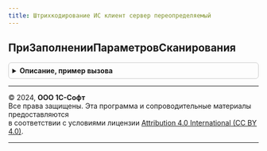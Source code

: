 ```yaml
---
title: Штрихкодирование ИС клиент сервер переопределяемый
---
```



## ПриЗаполненииПараметровСканирования
<details style="margin: 1em 0; padding: 0.5em; border: 1px solid #ccc; border-radius: 6px;">

<summary style="font-weight: bold; cursor: pointer;">Описание, пример вызова</summary>

```bsl

// В процедуре нужно реализовать возможность работы с видами продукции, с которыми предполагается работа объектов.
// (См. ШтрихкодированиеИСКлиентСервер.ВключитьПоддержкуВидовПродукцииИС).
Процедура ПриЗаполненииПараметровСканирования(ПараметрыСканирования, Контекст, ВидПродукции) Экспорт
```

Пример вызова
```bsl
ШтрихкодированиеИСКлиентСерверПереопределяемый.ПриЗаполненииПараметровСканирования(ПараметрыСканирования, Контекст, ВидПродукции) 
```
</details>

---

© 2024, **ООО 1С-Софт**  
Все права защищены. Эта программа и сопроводительные материалы предоставляются  
в соответствии с условиями лицензии [Attribution 4.0 International (CC BY 4.0)](https://creativecommons.org/licenses/by/4.0/legalcode).

---
